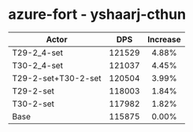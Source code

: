 # azure-fort - yshaarj-cthun
| Actor | DPS | Increase |
|---|:---:|:---:|
|T29-2_4-set|121529|4.88%|
|T30-2_4-set|121037|4.45%|
|T29-2-set+T30-2-set|120504|3.99%|
|T29-2-set|118003|1.84%|
|T30-2-set|117982|1.82%|
|Base|115875|0.00%|

